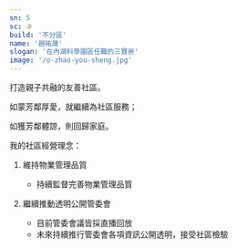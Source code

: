 ```yaml
---
sn: 5
sc: ③
build: '不分區'
name: '趙祐晟'
slogan: '在內湖科學園區任職的三寶爸'
image: '/o-zhao-you-sheng.jpg'
---
```

打造親子共融的友善社區。

如蒙芳鄰厚愛，就繼續為社區服務；

如獲芳鄰體諒，則回歸家庭。


我的社區經營理念：
1. 維持物業管理品質 　
   - 持續監督完善物業管理品質

2. 繼續推動透明公開管委會 　
   - 目前管委會議皆採直播回放 　
   - 未來持續推行管委會各項資訊公開透明，接受社區檢驗